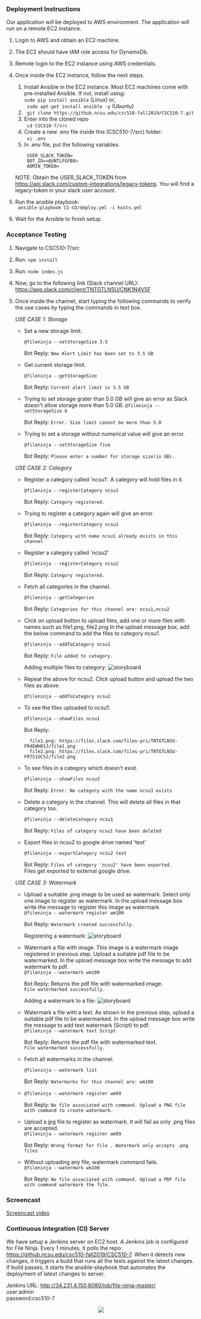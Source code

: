 ### Deployment Instructions

Our application will be deployed to AWS environment. The application will run on a remote EC2 instance. 
1. Login to AWS and obtain an EC2 machine. 
2. The EC2 should have IAM role access for DynamoDb. 
2. Remote login to the EC2 instance using AWS credentials. 

3. Once inside the EC2 instance, follow the next steps.
    1. Install Ansible in the EC2 instance. Most EC2 machines come with pre-installed Ansible. If not, install using:<br>
    ``` sudo pip install ansible ``` (Linux) or,<br>
    ``` sudo apt-get install ansible -y``` (Ubuntu)
    1. ``` git clone https://github.ncsu.edu/csc510-fall2019/CSC510-7.git```
    2. Enter into the cloned repo<br>
    ``` cd CSC510-7/src```
    3. Create a new .env file inside this (CSC510-7/src) folder:<br>
    ``` vi .env```
    4. In .env file, put the following variables.<br>
       ``` 
        USER_SLACK_TOKEN=
        BOT_ID=<@UNTLFGFB8>
        ADMIN_TOKEN=
        ```
    NOTE: Obtain the USER_SLACK_TOKEN from https://api.slack.com/custom-integrations/legacy-tokens. You will find a legacy-token
    in your slack user account.  
5. Run the ansible playbook:<br>
    ``` ansible-playbook CI-CD/deploy.yml -i hosts.yml```
6. Wait for the Ansible to finish setup.


### Acceptance Testing

1. Navigate to CSC510-7/src
2. Run:
    ``npm install``
3. Run:
    ``node index.js``
4. Now, go to the following link (Slack channel URL): <br>
https://app.slack.com/client/TNTGTLN5U/CNK1N4V5F

5. Once inside the channel, start typing the following commands to
verify the use cases by typing the commands in text box.

    *USE CASE 1: Storage*
    
    - Set a new storage limit.
    
       ``@fileninja --setStorageSize 3.5``
    
        Bot Reply: ``New Alert Limit has been set to 3.5 GB``
        
    - Get current storage limit.
    
       ``@fileninja --getStorageSize``
    
        Bot Reply: ``Current alert limit is 3.5 GB``
        
    - Trying to set storage grater than 5.0 GB will give an error as Slack doesn't allow storage more than 5.0 GB.
        ``@fileninja --setStorageSize 6``
        
        Bot Reply: ``Error. Size limit cannot be more than 5.0``
        
    - Trying to set a storage without numerical value will give an error.
    
        ``@fileninja --setStorageSize five``
        
        Bot Reply: ``Please enter a number for storage size(in GB).``
        
    *USE CASE 2: Category*
    
    - Register a category called 'ncsu1'. A category will hold files in it.
    
        ``@fileninja --registerCategory ncsu1``
    
        Bot Reply: ``Category registered.``
    - Trying to register a category again will give an error.
     
        ``@fileninja --registerCategory ncsu1``
    
        Bot Reply:
        ``Category with name ncsu1 already exists in this channel``
    - Register a category called 'ncsu2'
    
        ``@fileninja --registerCategory ncsu2``
    
        Bot Reply: ``Category registered.``
        
    - Fetch all categories in the channel.
        
        ``@fileninja --getCategories``
    
        Bot Reply: 
        ``Categories for this channel are: ncsu1,ncsu2``
        
    - Click on upload button to upload files, add one or more files with names such as file1.png, file2.png
      In the upload message box, add the below command to add the files to category ncsu1.<br>
    
        ``@fileninja --addToCategory ncsu1``
        
        Bot Reply:
        ``File added to category.``
        
        Adding multiple files to category:
        ![storyboard](./Images/category.png)
    - Repeat the above for ncsu2. Click upload button and upload the two files as above.
    
       ``@fileninja --addToCategory ncsu2``
    - To see the files uploaded to ncsu1:<br>
    
       ``@fileninja --showFiles ncsu1``
        
        Bot Reply:
        
        ```
          file1.png: https://files.slack.com/files-pri/TNTGTLN5U-FR4EWH01J/file1.png
          file2.png: https://files.slack.com/files-pri/TNTGTLN5U-FR751GCSJ/file2.png
        ```
    - To see files in a category which doesn't exist.
    
        ``@fileninja --showFiles ncsu3``
    
        Bot Reply: ``Error: No category with the name ncsu3 exists``
        
    - Delete a category in the channel. This will delete all files in that category too.
        
        ``@fileninja --deleteCategory ncsu1 ``
    
        Bot Reply: ``Files of category ncsu1 have been deleted``
    -   Export files in ncsu2 to google drive named 'test'
    
        ``@fileninja --exportCategory ncsu2 test ``
        
        Bot Reply: ``Files of category 'ncsu2' have been exported.``<br>
        Files get exported to external google drive.
        
    *USE CASE 3: Watermark*
    
    -  Upload a suitable .png image to be used as watermark. Select only one image to register as watermark. In the upload message box write the message to
    register this image as watermark.<br>
        ``@fileninja --watermark register wm100``
   
        Bot Reply: ``Watermark created successfully.``
        
        Registering a watermark:
        ![storyboard](./Images/watermark-register.png)
        
    - Watermark a file with image. This image is a watermark image registered in previous step. Upload a suitable pdf file to be watermarked. In the upload message box write the message to
    add watermark to pdf.<br>
    ``@fileninja --watermark wm100``
       
       Bot Reply: Returns the pdf file with watermarked image.<br>
       ``File watermarked successfully.``
       
      Adding a watermark to a file:
        ![storyboard](./Images/add-watermark.png)
    
    - Watermark a file with a text. As shown in the previous step, upload a suitable pdf file to be watermarked. In the upload message box write the message to
    add text watermark (Script) to pdf.<br>
      ``@fileninja --watermark text Script``
       
       Bot Reply: Returns the pdf file with watermarked text.<br>
       ``File watermarked successfully.``
       
    - Fetch all watermarks in the channel.
    
        ``@fileninja --watermark list``
       
       Bot Reply: ``Watermarks for this channel are: wm100``
    
    - ``@fileninja --watermark register wm99``
       
       Bot Reply: ``No file associated with command. Upload a PNG file with command to create watermark.``
   
    - Upload a jpg file to register as watermark. It will fail as only .png files are accepted.<br>
        ``@fileninja --watermark register wm99``
       
       Bot Reply: ``Wrong format for file . Watermark only accepts .png files``

    - Without uploading any file, watermark command fails.<br>
        ``@fileninja --watermark wm100``
       
       Bot Reply: ``No file associated with command. Upload a PDF file with command watermark the file.`` 
      
### Screencast

[Screencast video](https://drive.google.com/open?id=1IZliBJ0fsQbgEFl-Zs3dY2j4Mru1YqcX)

    
### Continuous Integration (CI) Server

We have setup a Jenkins server on EC2 host. A Jenkins job is configured for File Ninja. Every 1 minutes, it polls the repo: https://github.ncsu.edu/csc510-fall2019/CSC510-7. When it detects new changes, it triggers a build that runs all the tests against the latest changes. If build passes, it starts the ansible-playbook that automates the deployment of latest changes to server. <br>

Jenkins URL: http://34.231.4.150:8080/job/file-ninja-master/<br>
user:admin<br>
password:csc510-7

<p align="center">
<img src="./Images/jenkins.png">
</p>


